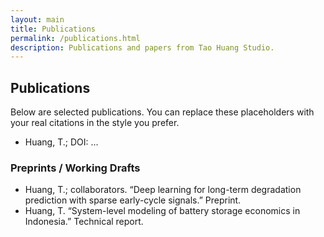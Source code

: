 ```yaml
---
layout: main
title: Publications
permalink: /publications.html
description: Publications and papers from Tao Huang Studio.
---
```


## Publications

Below are selected publications. You can replace these placeholders with your real citations in the style you prefer.

- Huang, T.; DOI: ...  

### Preprints / Working Drafts

- Huang, T.; collaborators. “Deep learning for long-term degradation prediction with sparse early-cycle signals.” Preprint.  
- Huang, T. “System-level modeling of battery storage economics in Indonesia.” Technical report.
